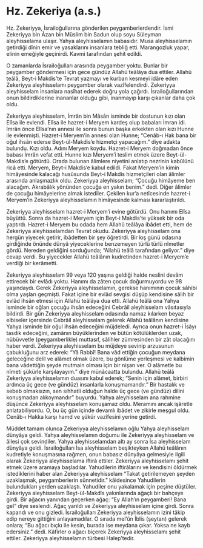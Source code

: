 # **Hz. Zekeriya (a.s.)**

Hz. Zekeriyya, İsrailoğullarına gönderilen peygamberlerdendir. İsmi Zekeriyya bin Âzan bin Müslim bin Sadun olup soyu Süleyman aleyhisselama ulaşır. Yahya aleyhisselamın babasıdır. Musa aleyhisselamın getirdiği dînin emir ve yasaklarını insanlara tebliğ etti. Marangozluk yapar, elinin emeğiyle geçinirdi. Kavmi tarafından şehit edildi.

O zamanlarda İsrailoğulları arasında peygamber yoktu. Bunlar bir peygamber göndermesi için gece gündüz Allahü teâlâya dua ettiler. Allahü teâlâ, Beyt-i Makdis’te Tevrat yazmayı ve kurban kesmeyi idâre eden Zekeriyya aleyhisselamı peygamber olarak vazîfelendirdi. Zekeriyya aleyhisselam insanlara nasîhat ederek doğru yola çağırdı. İsrailoğullarından onun bildirdiklerine inananlar olduğu gibi, inanmayıp karşı çıkanlar daha çok oldu.

Zekeriyya aleyhisselam, İmrân bin Mâsân isminde bir dostunun kızı olan Elîsa ile evlendi. Elîsa ile hazret-i Meryem kardeş olup babaları İmran idi. İmrân önce Elîsa’nın annesi ile sonra bunun başka erkekten olan kızı Hunne ile evlenmişti. Hazret-i Meryem’in annesi olan Hunne; “Cenâb-ı Hak bana bir oğul ihsân ederse Beyt-ül-Makdis’e hizmetçi yapacağım.” diye adakta bulundu. Kızı oldu. Adını Meryem koydu. Hazret-i Meryem doğmadan önce babası İmrân vefat etti. Hunne kızı Meryem’i teslim etmek üzere Beyt-ül-Makdis’e götürdü. Orada bulunan âlimlere niyetini anlatıp nezrinin kabûlünü ricâ etti. Meryem, Beyt-i Makdis’e kabul edildi. Fakat Meryem’in kimin himâyesinde kalacağı husûsunda Beyt-i Makdis hizmetçileri olan âlimler arasında anlaşmazlık oldu. Zekeriyya aleyhisselam; “Çocuğu himâyeme ben alacağım. Akrabâlık yönünden çocuğa en yakın benim.” dedi. Diğer âlimler de çocuğu himâyelerine almak istediler. Çekilen kur’a netîcesinde hazret-i Meryem’in Zekeriyya aleyhisselamın himâyesinde kalması kararlaştırıldı.

Zekeriyya aleyhisselam hazret-i Meryem’i evine götürdü. Onu hanımı Elîsa büyüttü. Sonra da hazret-i Meryem için Beyt-i Makdis’te yüksek bir oda yaptırdı. Hazret-i Meryem bu odada hem Allahü teâlâya ibâdet etti, hem de Zekeriyya aleyhisselamdan Tevrat okudu. Zekeriyya aleyhisselam ona hergün yiyecek getirir, ibâdetten bir şey öğretirdi. Bir kış günü odasına girdiğinde önünde dünyâ yiyeceklerine benzemeyen türlü türlü nîmetler gördü. Nereden geldiğini sorduğunda; “Allahü teâlâ tarafından geliyor.” diye cevap verdi. Bu yiyecekler Allahü teâlânın kudretinden hazret-i Meryem’e verdiği bir kerâmetti.

Zekeriyya aleyhisselam 99 veya 120 yaşına geldiği halde neslini devâm ettirecek bir evlâdı yoktu. Hanımı da zâten çocuk doğurmuyordu ve 98 yaşındaydı. Gerek Zekeriyya aleyhisselamın, gerekse hanımının çocuk sâhibi olma yaşları geçmişti. Fakat içine bir evlâd sevgisi düşüp kendisine sâlih bir evlâd ihsân etmesi için Allahü teâlâya dua etti. Allahü teâlâ ona Yahya isminde bir oğlan çocuğu ihsân edeceğini Cebrâil aleyhisselam vâsıtasıyla bildirdi. Bir gün Zekeriyya aleyhisselam odasında namaz kılarken beyaz elbiseler içersinde Cebrâil aleyhisselam gelerek Allahü teâlânın kendisine Yahya isminde bir oğul ihsân edeceğini müjdeledi. Ayrıca onun hazret-i Îsâyı tasdik edeceğini, zamânın büyüklerinden ve bütün kötülüklerden uzak, nübüvvetle (peygamberlikle) muttasıf, sâlihler zümresinden bir zât olacağını haber verdi. Zekeriyya aleyhisselam bu müjdeye sevinip arzusunun çabukluğunu arz ederek: “Yâ Rabbî! Bana vâd ettiğin çocuğun meydana geleceğine delil ve alâmet olmak üzere, bu gönlüme yerleşmesi ve kalbimin bana vâdettiğin şeyde mutmain olması için bir nişan ver. O alâmetle bu nîmeti şükürle karşılayayım.” diye münâcaatta bulundu. Allahü teâlâ Zekeriyya aleyhisselamın duasını kabul ederek; “Senin için alâmet, birbiri ardınca üç gece (ve gündüz) insanlarla konuşmamandır.” Bir hastalık ve sebeb olmaksızın, sen sıhhatli olduğun halde üç gece (ve gündüz) dilini konuşmadan alıkoymandır” buyurdu. Yahya aleyhisselam ana rahmine düşünce Zekeriyya aleyhisselam konuşamaz oldu. Meramını ancak işâretle anlatabiliyordu. O, bu üç gün içinde devamlı ibâdet ve zikirle meşgul oldu. Cenâb-ı Hakka karşı hamd ve şükür vazîfesini yerine getirdi.

Müddet tamam olunca Zekeriyya aleyhisselamın oğlu Yahya aleyhisselam dünyâya geldi. Yahya aleyhisselamın doğumu ile Zekeriyya aleyhisselam ve âilesi çok sevindiler. Yahya aleyhisselamdan altı ay sonra İsa aleyhisselam dünyâya geldi. İsrailoğulları İsa aleyhisselam beşikteyken Allahü teâlânın kudretiyle konuşmasına rağmen, onun babasız dünyâya gelmesiyle ilgili olarak Zekeriyya aleyhisselama iftirâ ettiler. Zekeriyya aleyhisselamı şehit etmek üzere aramaya başladılar. Yahudilerin iftirâlarını ve kendisini öldürmek istediklerini haber alan Zekeriyya aleyhisselam “Takat getirilemeyen şeyden uzaklaşmak, peygamberlerin sünnetidir.” kâidesince Yahudilerin bulundukları yerden uzaklaştı. Yahudiler onu yakalamak için peşine düştüler. Zekeriyya aleyhisselam Beyt-ül-Makdîs yakınlarında ağaçlı bir bahçeye girdi. Bir ağacın yanından geçerken ağaç: “Ey Allah’ın peygamberi! Bana gel” diye seslendi. Ağaç yarıldı ve Zekeriyya aleyhisselam içine girdi. Sonra kapandı ve onu gizledi. İsrailoğulları Zekeriyya aleyhisselamın izini tâkip edip nereye gittiğini anlayamadılar. O sırada mel’ûn İblis (şeytan) gelerek onlara; “Bu ağacı bıçkı ile kesin, burada ise meydana çıkar. Yoksa ne kayb edersiniz.” dedi. Kâfirler o ağacı biçerek Zekeriyya aleyhisselamı şehit ettiler. Zekeriyya aleyhisselamın türbesi Halep’tedir.

